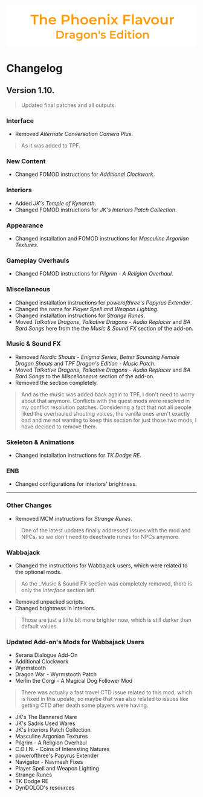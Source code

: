 ![image](images/Banner.png)

# Changelog

## Version 1.10.

> Updated final patches and all outputs.

### Interface

* Removed _Alternate Conversation Camera Plus_.
> As it was added to TPF.

### New Content

* Changed FOMOD instructions for _Additional Clockwork_.

### Interiors

* Added _JK's Temple of Kynareth_.
* Changed FOMOD instructions for _JK's Interiors Patch Collection_.

### Appearance

* Changed installation and FOMOD instructions for _Masculine Argonian Textures_.

### Gameplay Overhauls

* Changed FOMOD instructions for _Pilgrim - A Religion Overhaul_.

### Miscellaneous

* Changed installation instructions for _powerofthree's Papyrus Extender_.
* Changed the name for _Player Spell and Weapon Lighting_.
* Changed installation instructions for _Strange Runes_.
* Moved _Talkative Dragons_, _Talkative Dragons - Audio Replacer_ and _BA Bard Songs_ here from the the _Music & Sound FX_ section of the add-on.

### Music & Sound FX

* Removed _Nordic Shouts - Enigma Series_, _Better Sounding Female Dragon Shouts_ and _TPF Dragon's Edition - Music Patch_.
* Moved _Talkative Dragons_, _Talkative Dragons - Audio Replacer_ and _BA Bard Songs_ to the _Miscellaneous_ section of the add-on.
* Removed the section completely.
> And as the music was added back again to TPF, I don't need to worry about that anymore. 
Conflicts with the quest mods were resolved in my conflict resolution patches. Considering a fact that not all people liked the overhauled shouting voices, the vanilla ones aren't exactly bad and me not wanting to keep this section for just those two mods, I have decided to remove them.

### Skeleton & Animations

* Changed installation instructions for _TK Dodge RE_.

### ENB

* Changed configurations for interiors' brightness.

---

### Other Changes

* Removed MCM instructions for _Strange Runes_.
> One of the latest updates finally addressed issues with the mod and NPCs, so we don't need to deactivate runes for NPCs anymore.

### Wabbajack

* Changed the instructions for Wabbajack users, which were related to the optional mods.
> As the _Music & Sound FX section was completely removed, there is only the _Interface_ section left.
* Removed unpacked scripts.
* Changed brightness in interiors.
> Those are just a little bit more brighter now, which is still darker than default values.

### Updated Add-on's Mods for Wabbajack Users

* Serana Dialogue Add-On
* Additional Clockwork
* Wyrmstooth
* Dragon War - Wyrmstooth Patch
* Merlin the Corgi - A Magical Dog Follower Mod
> There was actually a fast travel CTD issue related to this mod, which is fixed in this update, so maybe that was also related to issues like getting CTD after death some players were having.
* JK's The Bannered Mare
* JK's Sadris Used Wares
* JK's Interiors Patch Collection
* Masculine Argonian Textures
* Pilgrim - A Religion Overhaul
* C.O.I.N. - Coins of Interesting Natures
* powerofthree's Papyrus Extender
* Navigator - Navmesh Fixes
* Player Spell and Weapon Lighting
* Strange Runes
* TK Dodge RE
* DynDOLOD's resources
